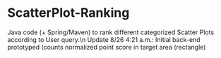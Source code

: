 # ScatterPlot-Ranking
Java code (+ Spring/Maven) to rank different categorized Scatter Plots according to User query.\n
Update 8/26 4:21 a.m.: Initial back-end prototyped (counts normalized point score in target area (rectangle)
